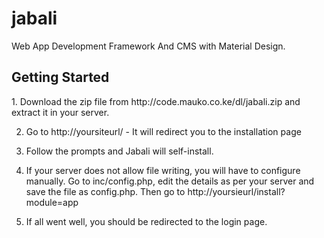 # jabali
Web App Development Framework And CMS with Material Design.

<h2>Getting Started</h2>
1. Download the zip file from http://code.mauko.co.ke/dl/jabali.zip and extract it in your server.

2. Go to http://yoursiteurl/ - It will redirect you to the installation page 

3. Follow the prompts and Jabali will self-install.

4. If your server does not allow file writing, you will have to configure manually. Go to inc/config.php, edit the details as per your server and save the file as config.php. Then go to http://yoursieurl/install?module=app

5. If all went well, you should be redirected to the login page.


